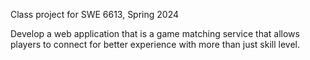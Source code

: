 
Class project for SWE 6613, Spring 2024

Develop a web application that is a game matching service that allows players to connect for better experience with more than just skill level. 